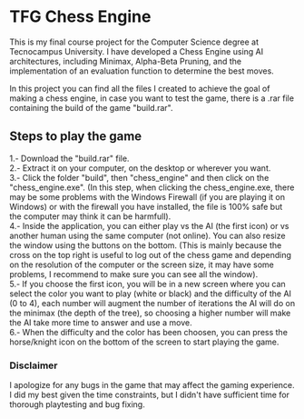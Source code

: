 # TFG Chess Engine
This is my final course project for the Computer Science degree at Tecnocampus University. I have developed a Chess Engine using AI architectures, including Minimax, Alpha-Beta Pruning, and the implementation of an evaluation function to determine the best moves.

In this project you can find all the files I created to achieve the goal of making a chess engine, in case you want to test the game, there is a .rar file containing the build of the game "build.rar". 

## Steps to play the game

1.- Download the "build.rar" file.\
2.- Extract it on your computer, on the desktop or wherever you want.\
3.- Click the folder "build", then "chess_engine" and then click on the "chess_engine.exe". (In this step, when clicking the chess_engine.exe, there may be some problems with the Windows Firewall (if you are playing it on Windows) or with the firewall you have installed, the file is 100% safe but the computer may think it can be harmfull).\
4.- Inside the application, you can either play vs the AI (the first icon) or vs another human using the same computer (not online). You can also resize the window using the buttons on the bottom. (This is mainly because the cross on the top right is useful to log out of the chess game and depending on the resolution of the computer or the screen size, it may have some problems, I recommend to make sure you can see all the window).\
5.- If you choose the first icon, you will be in a new screen where you can select the color you want to play (white or black) and the difficulty of the AI (0 to 4), each number will augment the number of iterations the AI will do on the minimax (the depth of the tree), so choosing a higher number will make the AI take more time to answer and use a move.\
6.- When the difficulty and the color has been choosen, you can press the horse/knight icon on the bottom of the screen to start playing the game.

### Disclaimer
I apologize for any bugs in the game that may affect the gaming experience. I did my best given the time constraints, but I didn't have sufficient time for thorough playtesting and bug fixing.
